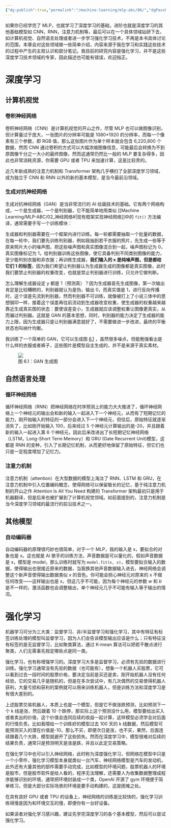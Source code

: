 ```yaml
---
{"dg-publish":true,"permalink":"/machine-learning/mlp-abc/06/","dgPassFrontmatter":true,"created":"2024-01-10T10:29:37.664+08:00"}
---
```



如果你已经学完了 MLP，也就学习了深度学习的基础，进阶也就是深度学习的其他基础模型如 CNN，RNN，注意力机制等，最后可以在一个具体领域钻研下去，如计算机视觉、自然语言处理或者进一步学习强化学习技术，不再是本书具体讨论的范围，本章会对这些领域做一些简单介绍，内容来源于我在学习和实践这些技术的过程中产生的主观认识和部分笔记。我目前的研究内容是强化学习，并不是这些深度学习技术领域的专家，因此描述也可能有错误，欢迎指正。

# 深度学习

## 计算机视觉

### 卷积神经网络

卷积神经网络（CNN）是计算机视觉的开山之作，尽管 MLP 也可以做图像识别，但计算量过于庞大，一张图片的分辨率可能是 1080\*1920 的分辨率，而每一个像素有三个参数，即 RGB 值，那么这张图片作为单个样本就会包含 6,220,800 个数据，然而 CNN 通过卷积的方式可以大幅浓缩图像信息，可能最后会转换为不到原图像千分之一大小的最终图像，然而这通常仍然比一般的 MLP 要复杂得多，因此也非常消耗资源，你需要 GPU 或者 TPU 来加速计算，这是比较贵的。

近几年新成熟的注意力机制和 Transformer 架构几乎横扫了全部深度学习领域，成为独立于 CNN 和 RNN 以外的新的基本模型，是当今最前沿领域。

### 生成对抗神经网络

生成对抗神经网络（GAN）是当非常流行的 AI 绘画技术的基础。它有两个网络构成，一个是生成器，一个是判别器，它不能简单地用类似 [[Machine Learning/MLP-ABC/02_神经网络#\|现有框架实现神经网络]]中的 `fit()` 方法编译，通常需要手写一个训练模块：

生成器和判别器需要在一个框架内进行训练。每一轮都需要抽取一个批量的数据，在每一轮中，我们要先训练判别器，例如我抽到若干衣服的照片，先生成一些等于原来照片大小的噪声图，把这些噪声图和真实图像混合到一起，噪声图标记为 0，真实图像标记为 1，给判别器训练这些图像，使它具备判别不同类别图像的能力，至少能判别衣服和非衣服；再训练生成器，**我们输入的 x 是纯噪声图，但是都给它们 1 的标签**，因为我们希望让判别器认为生成器生成的图像都是真实图像，此时我们要禁止判别器的权重改变，也就是禁止判别器进行训练，只允许它做判断。

怎么理解生成器设定 y 都是 1（预测真）？因为生成器首先生成图像，第一次输出肯定是比较糟糕的，判别器就认为是伪，输出 0，而真实值是 1，进行反向传播时，这个误差先流到判别器，然而判别器不可训练，就像被打上了小说三体中的思想钢印一样，接着这个误差再往前流动到生成器改变权重，使生成器的权重越来越靠近生成真实图的状态：要使误差变小，生成器就应该调整权重让图像更真实，从而骗过判别器。这就是 GAN 的基本思想，同时，判别器的能力决定了生成器的能力上限，因为生成器只是让判别器满意就好了，不需要做进一步改进，最终的平衡状态也叫纳什均衡。

我训练了一个简单的 GAN，它可以生成图 [6.1](#GAN生成图) ，虽然很多噪点，但能勉强看出是什么样的衣服或者裤子，这些图片是模型自主生成的，并不是来源于真实素材。

<figure id="GAN生成图">
<img src="https://s2.loli.net/2023/08/28/CqMtB5pI1y63QLR.jpg"/>
<figcaption>图 6.1：GAN 生成图</figcaption>
</figure>

## 自然语言处理

### 循环神经网络

循环神经网络（RNN）把神经网络在时序预测上的能力大大推进了，循环神经网络上一个神经元的输出会和新的输入一起进入下一个神经元，从而有了短期记忆的能力，刚开始输入的特征的一部分会进入下一个神经元，但往后，原始特征就逐渐消失了，比如刚开始输入 100，后来经过 5 个神经元计算输出的是-20，并且跟着新的输入一起进入第 6 个神经元，因此后来改进出了长短期记忆神经网络（LSTM，Long-Short Term Memory）和 GRU (Gate Recurrent Unit)模型，这都是 RNN 的变种，引入了长期记忆机制，从而更好地保留了原始特征，但它们也只是一定程度增加了记忆力。

### 注意力机制

注意力机制（attention）在大型数据的模型上淘汰了 RNN、LSTM 和 GRU，在注意力机制中引入位置编码概念，使得网络可以保留极长的记忆，基于纯注意力机制的开山之作 Attention Is All You Need 构建的 Transformer 架构最初只是用于机器翻译，但是后来也被扩展到了计算机视觉领域。如前面提到的，注意力机制是当今深度学习领域的最流行的前沿技术之一。

## 其他模型

### 自动编码器

自动编码器的原理很巧妙也很简单，对于一个 MLP，我的输入是 x，要拟合的对象也是 x。这也就是 AI 歌手的训练方法，声音数据是可以量化的，假如声音数据是 x，模型是 model，那么训练时就写为 `model.fit(x, x)`，模型要拟合输入的数据，使得输出也很接近原来的数据，当我换其他声音数据输入进去，神经网络会调整这个新声音使得输出数据类似 x 的音色。你可能会担心神经元对原来的 x 不做任何改变——这样输出也是 x，但这几乎不可能，因为每个神经元的参数 $w$ 和 $b$ 是不一样的，激活函数也会调整输出，单个神经元几乎不可能有输入等于输出的情况。

# 强化学习

机器学习可分为三大类：监督学习、非/半监督学习和强化学习，其中有特征有标签训练处理的模型叫监督学习，因为人们会告诉模型输出应该是什么；只有特征没有标签的是无监督学习，比如聚类算法，通过 K-mean 算法可以把若干散点进行聚类，人们无需事先规定哪些点是同一类。

强化学习，也有称增强学习的。深度学习大多是监督学习，必须有先验的数据进行训练。强化学习通常没有先验的数据（也可能有），想象一个机器人买股票，它可以看到过去一段时间的股票价格，要决定当前是买还是卖，刚开始机器人没有任何经验，它的交易几乎是随机的，但是在多次尝试中，有几次偶然的交易使得机器人获利，大量亏损和获利的案例就可以用来训练机器人，但是训练方法和深度学习是有很大差别的。

上述股票交易机器人，本质上也是一个模型，但是它不做涨跌预测，比如预测下一个 k 线是涨，然后跟着 10 个跌停，那实际上这个预测没什么用，模型要给出买入或者卖出的价值，这个价值会连同后续的收益一起计算，这样模型必须学会对后面的行情负责。比如我喂给一个训练好的模型过去 100 天的 k 线数据，然后模型可能预测买入的潜在价值是-10，那么不买，即便次日是涨，也不买，果然，后面连续跟着几个大跌，模型就避开了这些损失。然而在深度学习中，模型很难对后续的结果负责，通常只是预测明天是涨是跌，并且以此定交易策略。

在强化学习中也可以引入神经网络，此时称为深度强化学习，但网络在模型中只是一个小零件，强化学习模型本身就类似一台汽车，神经网络模型是汽车的发动机，此外还有大量其他的部件需要手动完成，比如模型的环境问题，股票机器人的环境是股市，但是股市软件是给人看的，程序无法理解，还需要人为收集数据整理成程序能够识别的环境，通常把环境封装成一个类，OpenAI 开源了 gym 环境便于简单练习，但是大部分实际场景的环境是要手动构建的，这是困难之处。

在具有良好 GPU 或者 TPU 的设备上，神经网络的训练是比较快的，强化学习训练得慢是因为和环境交互的慢，即便你有一台好设备。

如果读者对强化学习感兴趣，建议先学完深度学习的各个基本模型，然后可以尝试强化学习。